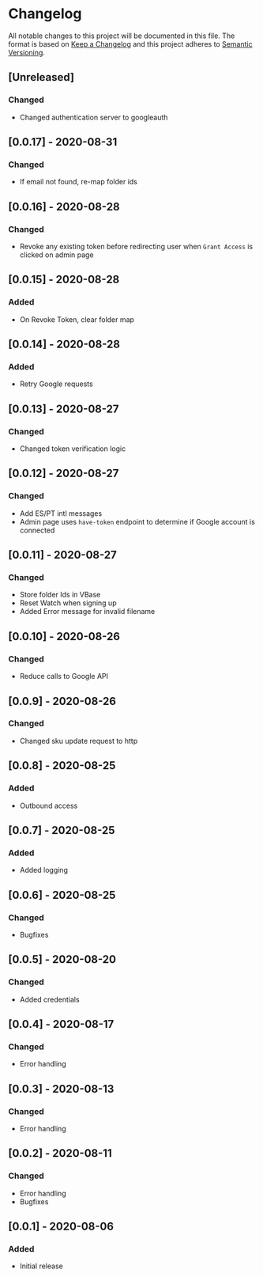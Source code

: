 # Changelog

All notable changes to this project will be documented in this file.
The format is based on [Keep a Changelog](http://keepachangelog.com/en/1.0.0/)
and this project adheres to [Semantic Versioning](http://semver.org/spec/v2.0.0.html).

## [Unreleased]

### Changed

- Changed authentication server to googleauth

## [0.0.17] - 2020-08-31

### Changed

- If email not found, re-map folder ids

## [0.0.16] - 2020-08-28

### Changed

- Revoke any existing token before redirecting user when `Grant Access` is clicked on admin page

## [0.0.15] - 2020-08-28

### Added

- On Revoke Token, clear folder map

## [0.0.14] - 2020-08-28

### Added

- Retry Google requests

## [0.0.13] - 2020-08-27

### Changed

- Changed token verification logic

## [0.0.12] - 2020-08-27

### Changed

- Add ES/PT intl messages
- Admin page uses `have-token` endpoint to determine if Google account is connected

## [0.0.11] - 2020-08-27

### Changed

- Store folder Ids in VBase
- Reset Watch when signing up
- Added Error message for invalid filename

## [0.0.10] - 2020-08-26

### Changed

- Reduce calls to Google API

## [0.0.9] - 2020-08-26

### Changed

- Changed sku update request to http

## [0.0.8] - 2020-08-25

### Added

- Outbound access

## [0.0.7] - 2020-08-25

### Added

- Added logging

## [0.0.6] - 2020-08-25

### Changed

- Bugfixes

## [0.0.5] - 2020-08-20

### Changed

- Added credentials

## [0.0.4] - 2020-08-17

### Changed

- Error handling

## [0.0.3] - 2020-08-13

### Changed

- Error handling

## [0.0.2] - 2020-08-11

### Changed

- Error handling
- Bugfixes

## [0.0.1] - 2020-08-06

### Added

- Initial release
